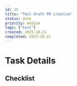 ```yaml
---
id: 25
title: "Test draft PR creation"
status: done
priority: medium
tags: ["test"]
created: 2025-10-21
completed: 2025-10-21
---
```


# Task Details

## Checklist
